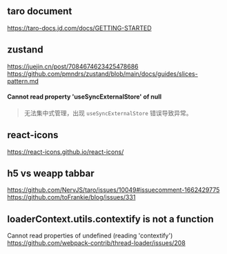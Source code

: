 ## taro document
https://taro-docs.jd.com/docs/GETTING-STARTED

## zustand
https://juejin.cn/post/7084674623425478686
https://github.com/pmndrs/zustand/blob/main/docs/guides/slices-pattern.md

#### Cannot read property 'useSyncExternalStore' of null

> 无法集中式管理，出现 `useSyncExternalStore` 错误导致异常。

## react-icons
https://react-icons.github.io/react-icons/


## h5 vs weapp tabbar
https://github.com/NervJS/taro/issues/10049#issuecomment-1662429775
https://github.com/toFrankie/blog/issues/331


## loaderContext.utils.contextify is not a function
Cannot read properties of undefined (reading 'contextify')
https://github.com/webpack-contrib/thread-loader/issues/208
